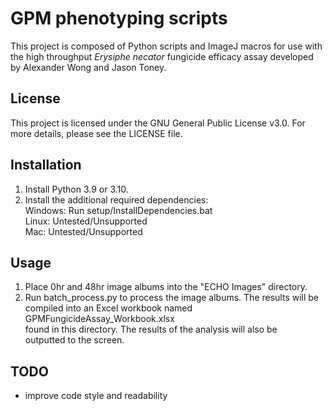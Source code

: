 # GPM phenotyping scripts
This project is composed of Python scripts and ImageJ macros for use with
the high throughput *Erysiphe necator* fungicide efficacy assay developed
by Alexander Wong and Jason Toney.

## License
This project is licensed under the GNU General Public License v3.0.
For more details, please see the LICENSE file.

## Installation
1) Install Python 3.9 or 3.10.
2) Install the additional required dependencies:\
    Windows: Run setup/InstallDependencies.bat\
    Linux: Untested/Unsupported\
    Mac: Untested/Unsupported

## Usage
1) Place 0hr and 48hr image albums into the "ECHO Images" directory.
2) Run batch_process.py to process the image albums. The results will be\
    compiled into an Excel workbook named GPMFungicideAssay_Workbook.xlsx\
    found in this directory. The results of the analysis will also be\
    outputted to the screen.

## TODO
- improve code style and readability

